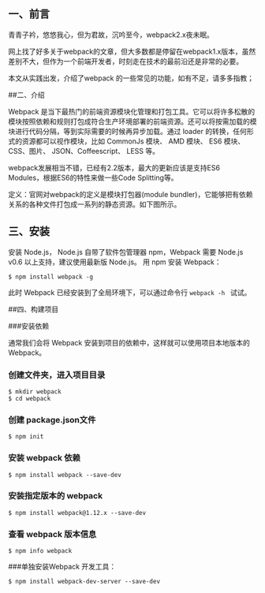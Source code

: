 ## 一、前言

青青子衿，悠悠我心，但为君故，沉吟至今，webpack2.x夜未眠。

网上找了好多关于webpack的文章，但大多数都是停留在webpack1.x版本，虽然差别不大，但作为一个前端开发者，时刻走在技术的最前沿还是非常的必要。

本文从实践出发，介绍了webpack 的一些常见的功能，如有不足，请多多指教；

##二、介绍

Webpack 是当下最热门的前端资源模块化管理和打包工具。它可以将许多松散的模块按照依赖和规则打包成符合生产环境部署的前端资源。还可以将按需加载的模块进行代码分隔，等到实际需要的时候再异步加载。通过 loader 的转换，任何形式的资源都可以视作模块，比如 CommonJs 模块、 AMD 模块、 ES6 模块、CSS、图片、 JSON、Coffeescript、 LESS 等。

webpack发展相当不错，已经有2.2版本，最大的更新应该是支持ES6 Modules，根据ES6的特性来做一些Code Splitting等。

定义：官网对webpack的定义是模块打包器(module bundler)，它能够把有依赖关系的各种文件打包成一系列的静态资源。如下图所示。


## 三、安装

安装 Node.js， Node.js 自带了软件包管理器 npm，Webpack 需要 Node.js v0.6 以上支持，建议使用最新版 Node.js。
用 npm 安装 Webpack：

```
$ npm install webpack -g
```

此时 Webpack 已经安装到了全局环境下，可以通过命令行 
```webpack -h ```
试试。

##四、构建项目

###安装依赖

通常我们会将 Webpack 安装到项目的依赖中，这样就可以使用项目本地版本的 Webpack。

### 创建文件夹，进入项目目录
```
$ mkdir webpack
$ cd webpack
```

### 创建 package.json文件

```
$ npm init 
```

### 安装 webpack 依赖
```
$ npm install webpack --save-dev
```

### 安装指定版本的 webpack

```
$ npm install webpack@1.12.x --save-dev
```

### 查看 webpack 版本信息

```
$ npm info webpack
```

###单独安装Webpack 开发工具：

```
$ npm install webpack-dev-server --save-dev
```